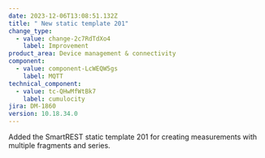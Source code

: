 ```yaml
---
date: 2023-12-06T13:08:51.132Z
title: " New static template 201"
change_type:
  - value: change-2c7RdTdXo4
    label: Improvement
product_area: Device management & connectivity
component:
  - value: component-LcWEQW5gs
    label: MQTT
technical_component:
  - value: tc-QHwMfWtBk7
    label: cumulocity
jira: DM-1860
version: 10.18.34.0
---
```

Added the SmartREST static template 201 for creating measurements with multiple fragments and series.
